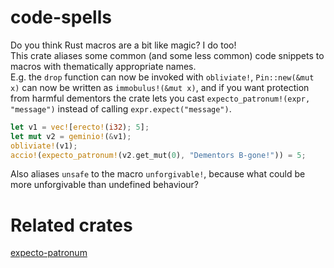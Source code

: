 # code-spells
Do you think Rust macros are a bit like magic? I do too!  
This crate aliases some common (and some less common) code snippets to macros with thematically appropriate names.  
E.g. the `drop` function can now be invoked with `obliviate!`, `Pin::new(&mut x)` can now be written as `immobulus!(&mut x)`, and if you want protection from harmful dementors the crate lets you cast `expecto_patronum!(expr, "message")` instead of calling `expr.expect("message")`.

```rust
let v1 = vec![erecto!(i32); 5];
let mut v2 = geminio!(&v1);
obliviate!(v1);
accio!(expecto_patronum!(v2.get_mut(0), "Dementors B-gone!")) = 5;
```
Also aliases `unsafe` to the macro `unforgivable!`, because what could be more unforgivable than undefined behaviour?

# Related crates
[expecto-patronum](https://crates.io/crates/expecto-patronum)